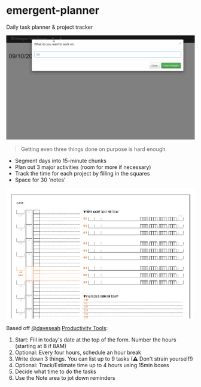 # emergent-planner
Daily task planner &amp; project tracker

![GIF](emergent-planner.gif)

> Getting even three things done on purpose is hard enough. 

* Segment days into 15-minute chunks
* Plan out 3 major activities (room for more if necessary)
* Track the time for each project by filling in the squares
* Space for 30 'notes'

![Screenshot](Screenshot.png)

Based off [@daveseah](https://github.com/daveseah/) [Productivity Tools](http://davidseah.com/node/the-emergent-task-planner/):

1. Start: Fill in today's date at the top of the form. Number the hours (starting at 8 if 8AM)
2. Optional: Every four hours, schedule an hour break
3. Write down 3 things. You can list up to 9 tasks (⚠ Don't strain yourself!)
4. Optional: Track/Estimate time up to 4 hours using 15min boxes
5. Decide what time to do the tasks
6. Use the Note area to jot down reminders
